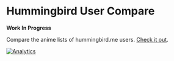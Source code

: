 Hummingbird User Compare
========================

**Work In Progress**

Compare the anime lists of hummingbird.me users. [Check it out](http://fuzetsu.github.io/hummingbird-user-compare).

[![Analytics](https://ga-beacon.appspot.com/UA-61974780-1/hummingbird-user-compare/README)](https://github.com/igrigorik/ga-beacon)
